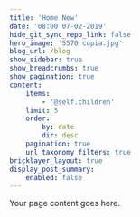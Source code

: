 ```yaml
---
title: 'Home New'
date: '08:00 07-02-2019'
hide_git_sync_repo_link: false
hero_image: '5570 copia.jpg'
blog_url: /blog
show_sidebar: true
show_breadcrumbs: true
show_pagination: true
content:
    items:
        - '@self.children'
    limit: 5
    order:
        by: date
        dir: desc
    pagination: true
    url_taxonomy_filters: true
bricklayer_layout: true
display_post_summary:
    enabled: false
---
```


Your page content goes here.